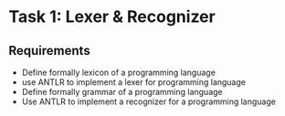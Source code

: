 # Task 1: Lexer & Recognizer

## Requirements
- Define formally lexicon of a programming language
- use ANTLR to implement a lexer for programming language
- Define formally grammar of a programming language
- Use ANTLR to implement a recognizer for a programming language
